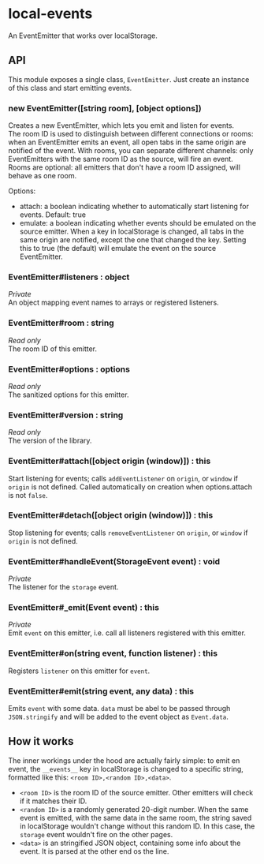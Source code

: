 local-events
============

An EventEmitter that works over localStorage.

## API
This module exposes a single class, `EventEmitter`. Just create an instance of this class and start emitting events.

### new EventEmitter([string room], [object options])
Creates a new EventEmitter, which lets you emit and listen for events.  
The room ID is used to distinguish between different connections or rooms: when an EventEmitter emits an event, all open tabs in the same origin are notified of the event. With rooms, you can separate different channels: only EventEmitters with the same room ID as the source, will fire an event.  
Rooms are optional: all emitters that don't have a room ID assigned, will behave as one room.

Options:
 * attach: a boolean indicating whether to automatically start listening for events. Default: true
 * emulate: a boolean indicating whether events should be emulated on the source emitter. When a key in localStorage is changed, all tabs in the same origin are notified, except the one that changed the key. Setting this to true (the default) will emulate the event on the source EventEmitter.

### EventEmitter#listeners : object
*Private*  
An object mapping event names to arrays or registered listeners.

### EventEmitter#room : string
*Read only*  
The room ID of this emitter.

### EventEmitter#options : options
*Read only*  
The sanitized options for this emitter.

### EventEmitter#version : string
*Read only*  
The version of the library.

### EventEmitter#attach([object origin (window)]) : this
Start listening for events; calls `addEventListener` on `origin`, or `window` if `origin` is not defined. Called automatically on creation when options.attach is not `false`.

### EventEmitter#detach([object origin (window)]) : this
Stop listening for events; calls `removeEventListener` on `origin`, or `window` if `origin` is not defined.

### EventEmitter#handleEvent(StorageEvent event) : void
*Private*  
The listener for the `storage` event.

### EventEmitter#\_emit(Event event) : this
*Private*  
Emit `event` on this emitter, i.e. call all listeners registered with this emitter.

### EventEmitter#on(string event, function listener) : this
Registers `listener` on this emitter for `event`.

### EventEmitter#emit(string event, any data) : this
Emits `event` with some data. `data` must be abel to be passed through `JSON.stringify` and will be added to the event object as `Event.data`.



## How it works
The inner workings under the hood are actually fairly simple: to emit en event, the `__events__` key in localStorage is changed to a specific string, formatted like this: `<room ID>,<random ID>,<data>`.

* `<room ID>` is the room ID of the source emitter. Other emitters will check if it matches their ID.
* `<random ID>` is a randomly generated 20-digit number. When the same event is emitted, with the same data in the same room, the string saved in localStorage wouldn't change without this random ID. In this case, the `storage` event wouldn't fire on the other pages.
* `<data>` is an stringified JSON object, containing some info about the event. It is parsed at the other end os the line.
